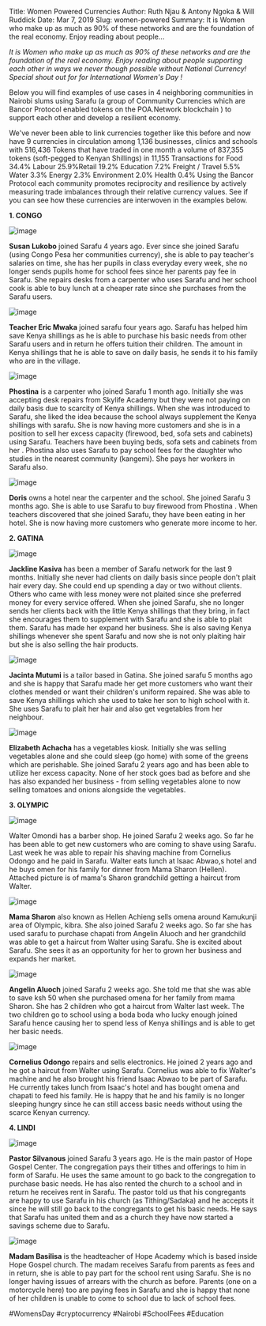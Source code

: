 Title: Women Powered Currencies
Author: Ruth Njau &amp; Antony Ngoka &amp; Will Ruddick
Date: Mar 7, 2019
Slug: women-powered
Summary: It is Women who make up as much as 90% of these networks and are the foundation of the real economy. Enjoy reading about people...

_It is Women who make up as much as 90% of these networks and are the
foundation of the real economy. Enjoy reading about people supporting
each other in ways we never though possible without National Currency!
Special shout out for for International Women's Day !_

Below you will find examples of use cases in 4 neighboring communities
in Nairobi slums using Sarafu (a group of Community Currencies which are
Bancor Protocol enabled tokens on the POA.Network blockchain ) to
support each other and develop a resilient economy.

We've never been able to link currencies together like this before and
now have 9 currencies in circulation among 1,136 businesses, clinics and
schools with 516,436 Tokens that have traded in one month a volume of
837,355 tokens (soft-pegged to Kenyan Shillings) in 11,155 Transactions
for Food 34.4% Labour 25.9%Retail 19.2% Education 7.2% Freight / Travel
5.5% Water 3.3% Energy 2.3% Environment 2.0% Health 0.4% Using the
Bancor Protocol each community promotes reciprocity and resilience by
actively measuring trade imbalances through their relative currency
values. See if you can see how these currencies are interwoven in the
examples below.

**1. CONGO**

![image](/images/blog/women-powered1.webp)

**Susan Lukobo** joined Sarafu 4 years ago. Ever since she joined Sarafu
(using Congo Pesa her communities currency), she is able to pay
teacher's salaries on time, she has her pupils in class everyday every
week, she no longer sends pupils home for school fees since her parents
pay fee in Sarafu. She repairs desks from a carpenter who uses Sarafu
and her school cook is able to buy lunch at a cheaper rate since she
purchases from the Sarafu users.

![image](/images/blog/women-powered57.webp)

**Teacher Eric Mwaka** joined sarafu four years ago. Sarafu has helped
him save Kenya shillings as he is able to purchase his basic needs from
other Sarafu users and in return he offers tuition their children. The
amount in Kenya shillings that he is able to save on daily basis, he
sends it to his family who are in the village.

![image](/images/blog/women-powered78.webp)

**Phostina** is a carpenter who joined Sarafu 1 month ago. Initially she
was accepting desk repairs from Skylife Academy but they were not paying
on daily basis due to scarcity of Kenya shillings. When she was
introduced to Sarafu, she liked the idea because the school always
supplement the Kenya shillings with sarafu. She is now having more
customers and she is in a position to sell her excess capacity
(firewood, bed, sofa sets and cabinets) using Sarafu. Teachers have been
buying beds, sofa sets and cabinets from her . Phostina also uses Sarafu
to pay school fees for the daughter who studies in the nearest community
(kangemi). She pays her workers in Sarafu also.

![image](/images/blog/women-powered96.webp)

**Doris** owns a hotel near the carpenter and the school. She joined
Sarafu 3 months ago. She is able to use Sarafu to buy firewood from
Phostina . When teachers discovered that she joined Sarafu, they have
been eating in her hotel. She is now having more customers who generate
more income to her.

**2. GATINA**

![image](/images/blog/women-powered124.webp)

**Jackline Kasiva** has been a member of Sarafu network for the last 9
months. Initially she never had clients on daily basis since people
don't plait hair every day. She could end up spending a day or two
without clients. Others who came with less money were not plaited since
she preferred money for every service offered. When she joined Sarafu,
she no longer sends her clients back with the little Kenya shillings
that they bring, in fact she encourages them to supplement with Sarafu
and she is able to plait them. Sarafu has made her expand her business.
She is also saving Kenya shillings whenever she spent Sarafu and now she
is not only plaiting hair but she is also selling the hair products.

![image](/images/blog/women-powered139.webp)

**Jacinta Mutumi** is a tailor based in Gatina. She joined sarafu 5
months ago and she is happy that Sarafu made her get more customers who
want their clothes mended or want their children's uniform repaired. She
was able to save Kenya shillings which she used to take her son to high
school with it. She uses Sarafu to plait her hair and also get
vegetables from her neighbour.

![image](/images/blog/women-powered160.webp)

**Elizabeth Achacha** has a vegetables kiosk. Initially she was selling
vegetables alone and she could sleep (go home) with some of the greens
which are perishable. She joined Sarafu 2 years ago and has been able to
utilize her excess capacity. None of her stock goes bad as before and
she has also expanded her business - from selling vegetables alone to
now selling tomatoes and onions alongside the vegetables.

**3. OLYMPIC**

![image](/images/blog/women-powered197.webp)

Walter Omondi has a barber shop. He joined Sarafu 2 weeks ago. So far he
has been able to get new customers who are coming to shave using Sarafu.
Last week he was able to repair his shaving machine from Cornelius
Odongo and he paid in Sarafu. Walter eats lunch at Isaac Abwao,s hotel
and he buys omen for his family for dinner from Mama Sharon (Hellen).
Attached picture is of mama's Sharon grandchild getting a haircut from
Walter.

![image](/images/blog/women-powered220.webp)

**Mama Sharon** also known as Hellen Achieng sells omena around
Kamukunji area of Olympic, kibra. She also joined Sarafu 2 weeks ago. So
far she has used sarafu to purchase chapati from Angelin Aluoch and her
grandchild was able to get a haircut from Walter using Sarafu. She is
excited about Sarafu. She sees it as an opportunity for her to grown her
business and expands her market.

![image](/images/blog/women-powered244.webp)

**Angelin Aluoch** joined Sarafu 2 weeks ago. She told me that she was
able to save ksh 50 when she purchased omena for her family from mama
Sharon. She has 2 children who got a haircut from Walter last week. The
two children go to school using a boda boda who lucky enough joined
Sarafu hence causing her to spend less of Kenya shillings and is able to
get her basic needs.

![image](/images/blog/women-powered262.webp)

**Cornelius Odongo** repairs and sells electronics. He joined 2 years
ago and he got a haircut from Walter using Sarafu. Cornelius was able to
fix Walter's machine and he also brought his friend Isaac Abwao to be
part of Sarafu. He currently takes lunch from Isaac's hotel and has
bought omena and chapati to feed his family. He is happy that he and his
family is no longer sleeping hungry since he can still access basic
needs without using the scarce Kenyan currency.

**4. LINDI**

![image](/images/blog/women-powered296.webp)

**Pastor Silvanous** joined Sarafu 3 years ago. He is the main pastor of
Hope Gospel Center. The congregation pays their tithes and offerings to
him in form of Sarafu. He uses the same amount to go back to the
congregation to purchase basic needs. He has also rented the church to a
school and in return he receives rent in Sarafu. The pastor told us that
his congregants are happy to use Sarafu in his church (as
Tithing/Sadaka) and he accepts it since he will still go back to the
congregants to get his basic needs. He says that Sarafu has united them
and as a church they have now started a savings scheme due to Sarafu.

![image](/images/blog/women-powered311.webp)

**Madam Basilisa** is the headteacher of Hope Academy which is based
inside Hope Gospel church. The madam receives Sarafu from parents as
fees and in return, she is able to pay part for the school rent using
Sarafu. She is no longer having issues of arrears with the church as
before. Parents (one on a motorcycle here) too are paying fees in Sarafu
and she is happy that none of her children is unable to come to school
due to lack of school fees.

#WomensDay #cryptocurrency #Nairobi #SchoolFees #Education
